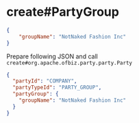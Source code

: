 # create#PartyGroup

```json
{
    "groupName": "NotNaked Fashion Inc"
}

```

Prepare following JSON and call `create#org.apache.ofbiz.party.party.Party`

```json
{
  "partyId": "COMPANY",
  "partyTypeId": "PARTY_GROUP",
  "partyGroup": {
    "groupName": "NotNaked Fashion Inc"
  }
}

```
